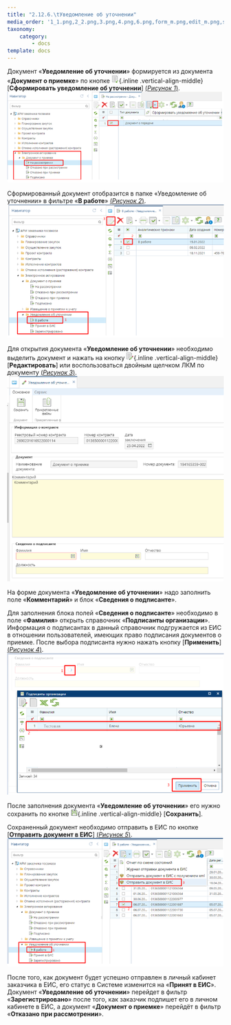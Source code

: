 ```yaml
---
title: "2.12.6.\tУведомление об уточнении"
media_order: '1_1.png,2_2.png,3.png,4.png,6.png,form_m.png,edit_m.png,save.png,5_5.png'
taxonomy:
    category:
        - docs
template: docs
---
```


Документ «**Уведомление об уточнении**» формируется из документа «**Документ о приемке**» по кнопке ![](form_m.png){.inline .vertical-align-middle} [**Сформировать уведомление об уточнении**] [(*Рисунок 1*)](#ris-1).
![Рисунок 1. Формирование документа «Уведомление об уточнении»](1_1.png?id=ris-1)

Сформированный документ отобразится в папке «Уведомление об уточнении» в фильтре «**В работе**» [(*Рисунок 2*)](#ris-2).
![Рисунок 2. Документ «Уведомление об уточнении»](2_2.png?id=ris-2)

Для открытия документа «**Уведомление об уточнении**» необходимо выделить документ и нажать на кнопку ![](edit_m.png){.inline .vertical-align-middle} [**Редактировать**] или воспользоваться двойным щелчком ЛКМ по документу [(*Рисунок 3*)](#ris-3).
![Рисунок 3. Форма документа «Уведомление об уточнении»](3.png?id=ris-3)

На форме документа «**Уведомление об уточнении**» надо заполнить поле «**Комментарий**» и блок «**Сведения о подписанте**».

Для заполнения блока полей «**Сведения о подписанте**» необходимо в поле «**Фамилия**» открыть справочник «**Подписанты организации**». Информация о подписантах в данный справочник подгружается из ЕИС в отношении пользователей, имеющих право подписания документов о приемке. После выбора подписанта нужно нажать кнопку [**Применить**] [(*Рисунок 4*)](#ris-4).
![Рисунок 4. Заполнение блока «Сведения о подписанте»](4.png?id=ris-4)

После заполнения документа «**Уведомление об уточнении**» его нужно сохранить по кнопке ![](save.png){.inline .vertical-align-middle} [**Сохранить**]. 

Сохраненный документ необходимо отправить в ЕИС по кнопке [**Отправить документ в ЕИС**] [(*Рисунок 5*)](#ris-5).
![Рисунок 5. Отправка документа в ЕИС](5_5.png?id=ris-5)

После того, как документ будет успешно отправлен в личный кабинет заказчика в ЕИС, его статус в Системе изменится на «**Принят в ЕИС**». Документ «**Уведомление об уточнении**» перейдет в фильтр «**Зарегистрировано**» после того, как заказчик подпишет его в личном кабинете в ЕИС, а документ «**Документ о приемке**» перейдёт в фильтр «**Отказано при рассмотрении**».